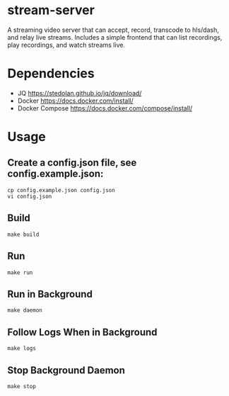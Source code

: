 # stream-server
A streaming video server that can accept, record, transcode to hls/dash, and relay live streams. Includes a simple frontend that can list recordings, play recordings, and watch streams live.

# Dependencies
* JQ https://stedolan.github.io/jq/download/
* Docker https://docs.docker.com/install/
* Docker Compose https://docs.docker.com/compose/install/

# Usage
## Create a config.json file, see config.example.json:
    cp config.example.json config.json
    vi config.json
    
## Build
    make build

## Run
    make run

## Run in Background
    make daemon

## Follow Logs When in Background
    make logs

## Stop Background Daemon
    make stop
